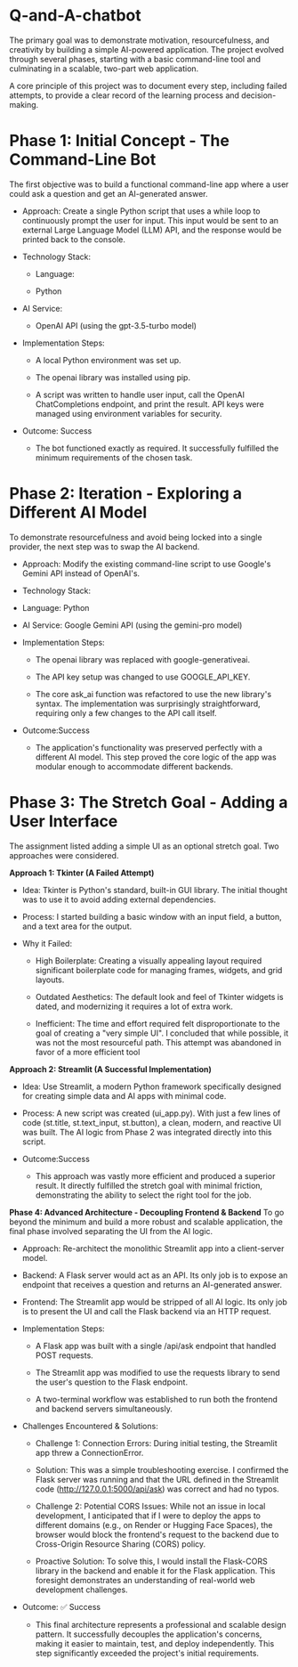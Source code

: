 # Q-and-A-chatbot

The primary goal was to demonstrate motivation, resourcefulness, and creativity by building a simple AI-powered application.  The project evolved through several phases, starting with a basic command-line tool and culminating in a scalable, two-part web application.

A core principle of this project was to document every step, including failed attempts, to provide a clear record of the learning process and decision-making.

# Phase 1: Initial Concept - The Command-Line Bot

The first objective was to build a functional command-line app where a user could ask a question and get an AI-generated answer. 

- Approach: Create a single Python script that uses a while loop to continuously prompt the user for input. This input would be sent to an external Large Language Model (LLM) API, and the response would be printed back to the console.

- Technology Stack:

  - Language: 

  - Python 

- AI Service: 

  - OpenAI API (using the gpt-3.5-turbo model) 

- Implementation Steps:

  - A local Python environment was set up. 

  - The openai library was installed using pip.

  - A script was written to handle user input, call the OpenAI ChatCompletions endpoint, and print the result. API keys were managed using environment variables for security.

- Outcome: Success

  - The bot functioned exactly as required. It successfully fulfilled the minimum requirements of the chosen task.
 

# Phase 2: Iteration - Exploring a Different AI Model

To demonstrate resourcefulness and avoid being locked into a single provider, the next step was to swap the AI backend. 

- Approach: Modify the existing command-line script to use Google's Gemini API instead of OpenAI's.

- Technology Stack:

- Language: Python

- AI Service: Google Gemini API (using the gemini-pro model)

- Implementation Steps:

  - The openai library was replaced with google-generativeai.

  - The API key setup was changed to use GOOGLE_API_KEY.

  - The core ask_ai function was refactored to use the new library's syntax. The implementation was surprisingly straightforward, requiring only a few changes to the API call itself.

- Outcome:Success

  - The application's functionality was preserved perfectly with a different AI model. This step proved the core logic of the app was modular enough to accommodate different backends.
 

# Phase 3: The Stretch Goal - Adding a User Interface

The assignment listed adding a simple UI as an optional stretch goal.  Two approaches were considered.

**Approach 1: Tkinter (A Failed Attempt)**
- Idea: Tkinter is Python's standard, built-in GUI library. The initial thought was to use it to avoid adding external dependencies. 

- Process: I started building a basic window with an input field, a button, and a text area for the output.

- Why it Failed:

  - High Boilerplate: Creating a visually appealing layout required significant boilerplate code for managing frames, widgets, and grid layouts.

  - Outdated Aesthetics: The default look and feel of Tkinter widgets is dated, and modernizing it requires a lot of extra work.

  - Inefficient: The time and effort required felt disproportionate to the goal of creating a "very simple UI".  I concluded that while possible, it was not the most resourceful path. This attempt was abandoned in favor of a more efficient tool
 

**Approach 2: Streamlit (A Successful Implementation)**

- Idea: Use Streamlit, a modern Python framework specifically designed for creating simple data and AI apps with minimal code. 

- Process: A new script was created (ui_app.py). With just a few lines of code (st.title, st.text_input, st.button), a clean, modern, and reactive UI was built. The AI logic from Phase 2 was integrated directly into this script.

- Outcome:Success

  - This approach was vastly more efficient and produced a superior result. It directly fulfilled the stretch goal with minimal friction, demonstrating the ability to select the right tool for the job.
 

**Phase 4: Advanced Architecture - Decoupling Frontend & Backend**
To go beyond the minimum and build a more robust and scalable application, the final phase involved separating the UI from the AI logic. 

- Approach: Re-architect the monolithic Streamlit app into a client-server model.

- Backend: A Flask server would act as an API. Its only job is to expose an endpoint that receives a question and returns an AI-generated answer.

- Frontend: The Streamlit app would be stripped of all AI logic. Its only job is to present the UI and call the Flask backend via an HTTP request.

- Implementation Steps:

  - A Flask app was built with a single /api/ask endpoint that handled POST requests.

  - The Streamlit app was modified to use the requests library to send the user's question to the Flask endpoint.

  - A two-terminal workflow was established to run both the frontend and backend servers simultaneously.

- Challenges Encountered & Solutions:

  - Challenge 1: Connection Errors: During initial testing, the Streamlit app threw a ConnectionError.

  - Solution: This was a simple troubleshooting exercise. I confirmed the Flask server was running and that the URL defined in the Streamlit code (http://127.0.0.1:5000/api/ask) was correct and had no typos.


  - Challenge 2: Potential CORS Issues: While not an issue in local development, I anticipated that if I were to deploy the apps to different domains (e.g., on Render or Hugging Face Spaces), the browser would block the frontend's request to the backend due to Cross-Origin Resource Sharing (CORS) policy. 

  - Proactive Solution: To solve this, I would install the Flask-CORS library in the backend and enable it for the Flask application. This foresight demonstrates an understanding of real-world web development challenges.

- Outcome: ✅ Success

  - This final architecture represents a professional and scalable design pattern. It successfully decouples the application's concerns, making it easier to maintain, test, and deploy independently. This step significantly exceeded the project's initial requirements.
